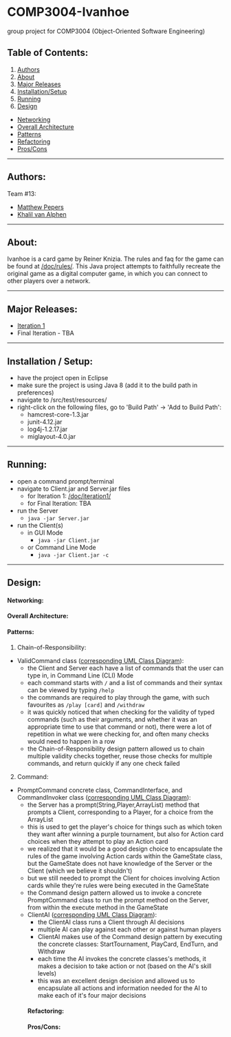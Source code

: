 # COMP3004-Ivanhoe
group project for COMP3004 (Object-Oriented Software Engineering)

## Table of Contents:
1. [Authors](https://github.com/pepers/COMP3004-Ivanhoe/blob/master/README.md#authors)     
2. [About](https://github.com/pepers/COMP3004-Ivanhoe/blob/master/README.md#about)
3. [Major Releases](https://github.com/pepers/COMP3004-Ivanhoe/blob/master/README.md#major-releases)
4. [Installation/Setup](https://github.com/pepers/COMP3004-Ivanhoe/blob/master/README.md#installation--setup)
5. [Running](https://github.com/pepers/COMP3004-Ivanhoe/blob/master/README.md#running)
6. [Design](https://github.com/pepers/COMP3004-Ivanhoe/blob/master/README.md#design)
  - [Networking](https://github.com/pepers/COMP3004-Ivanhoe/blob/master/README.md#networking)
  - [Overall Architecture](https://github.com/pepers/COMP3004-Ivanhoe/blob/master/README.md#overall-architecture)
  - [Patterns](https://github.com/pepers/COMP3004-Ivanhoe/blob/master/README.md#patterns)
  - [Refactoring](https://github.com/pepers/COMP3004-Ivanhoe/blob/master/README.md#refactoring)
  - [Pros/Cons](https://github.com/pepers/COMP3004-Ivanhoe/blob/master/README.md#pros--cons)

---
## Authors:
Team #13: 
- [Matthew Pepers](https://github.com/pepers)
- [Khalil van Alphen](https://github.com/kanguilla)

---
## About:
Ivanhoe is a card game by Reiner Knizia.  The rules and faq for the game can be found at [/doc/rules/](https://github.com/pepers/COMP3004-Ivanhoe/tree/master/doc/rules).  This Java project attempts to faithfully recreate the original game as a digital computer game, in which you can connect to other players over a network.

---
## Major Releases:
- [Iteration 1](https://github.com/pepers/COMP3004-Ivanhoe/tree/v1.0)
- Final Iteration - TBA

---
## Installation / Setup:
- have the project open in Eclipse
- make sure the project is using Java 8 (add it to the build path in preferences)
- navigate to /src/test/resources/
- right-click on the following files, go to 'Build Path' -> 'Add to Build Path':
  - hamcrest-core-1.3.jar
  - junit-4.12.jar
  - log4j-1.2.17.jar
  - miglayout-4.0.jar

---
## Running:
- open a command prompt/terminal
- navigate to Client.jar and Server.jar files 
  - for Iteration 1: [/doc/iteration1/](https://github.com/pepers/COMP3004-Ivanhoe/tree/master/doc/iteration1)
  - for Final Iteration: TBA
- run the Server
  - `java -jar Server.jar`
- run the Client(s)
  - in GUI Mode
    - `java -jar Client.jar`
  - or Command Line Mode
    - `java -jar Client.jar -c`

---
## Design:
#### Networking:

#### Overall Architecture:

#### Patterns:
1. Chain-of-Responsibility:
  - ValidCommand class ([corresponding UML Class Diagram](https://github.com/pepers/COMP3004-Ivanhoe/blob/master/doc/uml/class%20diagrams/CD-ValidCommand.png)):
    - the Client and Server each have a list of commands that the user can type in, in Command Line (CLI) Mode 
    - each command starts with `/` and a list of commands and their syntax can be viewed by typing `/help` 
    - the commands are required to play through the game, with such favourites as `/play [card]` and `/withdraw`
    - it was quickly noticed that when checking for the validity of typed commands (such as their arguments, and whether it was an appropriate time to use that command or not), there were a lot of repetition in what we were checking for, and often many checks would need to happen in a row
    - the Chain-of-Responsibility design pattern allowed us to chain multiple validity checks together, reuse those checks for multiple commands, and return quickly if any one check failed
2. Command:
  - PromptCommand concrete class, CommandInterface, and CommandInvoker class ([corresponding UML Class Diagram](https://github.com/pepers/COMP3004-Ivanhoe/blob/master/doc/uml/class%20diagrams/CD-ExecuteActionCards.png)):
    - the Server has a prompt(String,Player,ArrayList<Object>) method that prompts a Client, corresponding to a Player, for a choice from the ArrayList
    - this is used to get the player's choice for things such as which token they want after winning a purple tournament, but also for Action card choices when they attempt to play an Action card
    - we realized that it would be a good design choice to encapsulate the rules of the game involving Action cards within the GameState class, but the GameState does not have knowledge of the Server or the Client (which we believe it shouldn't)
    - but we still needed to prompt the Client for choices involving Action cards while they're rules were being executed in the GameState
    - the Command design pattern allowed us to invoke a concrete PromptCommand class to run the prompt method on the Server, from within the execute method in the GameState
  - ClientAI ([corresponding UML Class Diagram](https://github.com/pepers/COMP3004-Ivanhoe/blob/master/doc/uml/class%20diagrams/CD-AI.png)):
    - the ClientAI class runs a Client through AI decisions
    - multiple AI can play against each other or against human players
    - ClientAI makes use of the Command design pattern by executing the concrete classes: StartTournament, PlayCard, EndTurn, and Withdraw
    - each time the AI invokes the concrete classes's methods, it makes a decision to take action or not (based on the AI's skill levels)
    - this was an excellent design decision and allowed us to encapsulate all actions and information needed for the AI to make each of it's four major decisions 

#### Refactoring:

#### Pros/Cons:

